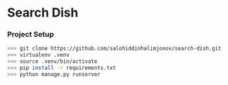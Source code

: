 # Search Dish

### Project Setup

```bash
>>> git clone https://github.com/salohiddinhalimjonov/search-dish.git
>>> virtualenv .venv
>>> source .venv/bin/activate
>>> pip install -r requirements.txt
>>> python manage.py runserver
```